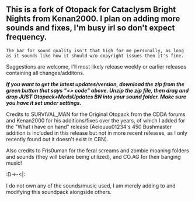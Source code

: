 ## This is a fork of Otopack for Cataclysm Bright Nights from Kenan2000. I plan on adding more sounds and fixes, I'm busy irl so don't expect frequency.
~~~
The bar for sound quality isn't that high for me personally, as long as it sounds like how it should w/o copyright issues then it's fine.
~~~
Suggestions are welcome, I'll most likely release weekly or earlier releases containing all changes/additons.

_**If you want to get the latest updates/version, download the zip from the green button that says "<> code" above. Unzip the zip file, then drag and drop JUST Otopack+ModsUpdates BN into your sound folder. Make sure you have it set under settings.**_


Credits to SURVIVAL_MAN for the Original Otopack from the CDDA forums and Kenan2000 for his additions/fixes over the years, of which I added for the "What i have on hand" release (Aeiouuu01234's 450 Bushmaster addition is included in this release but not in more recent releases, as I only recently found out it doesn't exist in CBN).

Also credits to Fris0uman for the feral screams and zombie moaning folders and sounds (they will be/are being utilized), and CO.AG for their banging music!

:D->-<|:

I do not own any of the sounds/music used, I am merely adding to and modifying this soundpack alongside others.
